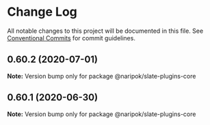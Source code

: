 # Change Log

All notable changes to this project will be documented in this file.
See [Conventional Commits](https://conventionalcommits.org) for commit guidelines.

## 0.60.2 (2020-07-01)

**Note:** Version bump only for package @naripok/slate-plugins-core

## 0.60.1 (2020-06-30)

**Note:** Version bump only for package @naripok/slate-plugins-core
